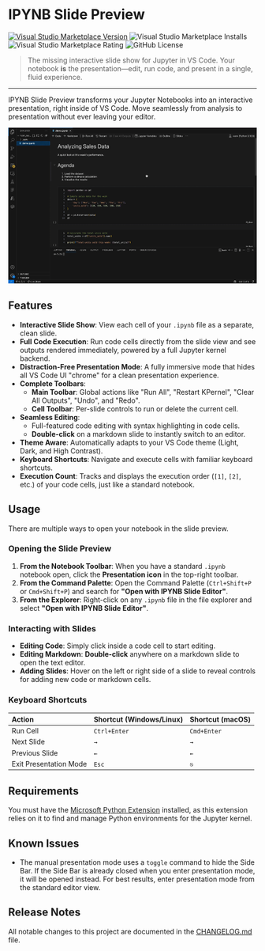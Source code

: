 # IPYNB Slide Preview

[![Visual Studio Marketplace Version](https://img.shields.io/visual-studio-marketplace/v/gdimaki.ipynb-slide-preview)](https://marketplace.visualstudio.com/items?itemName=gdimaki.ipynb-slide-preview)
![Visual Studio Marketplace Installs](https://img.shields.io/visual-studio-marketplace/i/gdimaki.ipynb-slide-preview)
![Visual Studio Marketplace Rating](https://img.shields.io/visual-studio-marketplace/r/gdimaki.ipynb-slide-preview)
![GitHub License](https://img.shields.io/github/license/GeorgiaDimaki/ipynb-slide-preview)

> The missing interactive slide show for Jupyter in VS Code. Your notebook **is** the presentation—edit, run code, and present in a single, fluid experience.
---

IPYNB Slide Preview transforms your Jupyter Notebooks into an interactive presentation, right inside of VS Code. Move seamlessly from analysis to presentation without ever leaving your editor.

![IPYNB Slide Preview Demo](https://github.com/GeorgiaDimaki/ipynb-slide-preview/blob/main/media/images/demo.gif)


## Features

* **Interactive Slide Show**: View each cell of your `.ipynb` file as a separate, clean slide.
* **Full Code Execution**: Run code cells directly from the slide view and see outputs rendered immediately, powered by a full Jupyter kernel backend.
* **Distraction-Free Presentation Mode**: A fully immersive mode that hides all VS Code UI "chrome" for a clean presentation experience.
* **Complete Toolbars**:
    * **Main Toolbar**: Global actions like "Run All", "Restart KPernel", "Clear All Outputs", "Undo", and "Redo".
    * **Cell Toolbar**: Per-slide controls to run or delete the current cell.
* **Seamless Editing**:
    * Full-featured code editing with syntax highlighting in code cells.
    * **Double-click** on a markdown slide to instantly switch to an editor.
* **Theme Aware**: Automatically adapts to your VS Code theme (Light, Dark, and High Contrast).
* **Keyboard Shortcuts**: Navigate and execute cells with familiar keyboard shortcuts.
* **Execution Count**: Tracks and displays the execution order (`[1]`, `[2]`, etc.) of your code cells, just like a standard notebook.


## Usage

There are multiple ways to open your notebook in the slide preview.

### Opening the Slide Preview

1.  **From the Notebook Toolbar**: When you have a standard `.ipynb` notebook open, click the **Presentation icon** in the top-right toolbar.
2.  **From the Command Palette**: Open the Command Palette (`Ctrl+Shift+P` or `Cmd+Shift+P`) and search for **"Open with IPYNB Slide Editor"**.
3.  **From the Explorer**: Right-click on any `.ipynb` file in the file explorer and select **"Open with IPYNB Slide Editor"**.

### Interacting with Slides

* **Editing Code**: Simply click inside a code cell to start editing.
* **Editing Markdown**: **Double-click** anywhere on a markdown slide to open the text editor.
* **Adding Slides**: Hover on the left or right side of a slide to reveal controls for adding new code or markdown cells.

### Keyboard Shortcuts

| Action | Shortcut (Windows/Linux) | Shortcut (macOS) |
| :--- | :--- | :--- |
| Run Cell | `Ctrl+Enter` | `Cmd+Enter` |
| Next Slide | `→` | `→` |
| Previous Slide | `←` | `←` |
| Exit Presentation Mode | `Esc` | `⎋` |

## Requirements

You must have the [Microsoft Python Extension](https://marketplace.visualstudio.com/items?itemName=ms-python.python) installed, as this extension relies on it to find and manage Python environments for the Jupyter kernel.

## Known Issues

* The manual presentation mode uses a `toggle` command to hide the Side Bar. If the Side Bar is already closed when you enter presentation mode, it will be opened instead. For best results, enter presentation mode from the standard editor view.

## Release Notes

All notable changes to this project are documented in the [CHANGELOG.md](https://github.com/GeorgiaDimaki/ipynb-slide-preview/blob/main/CHANGELOG.md) file.
